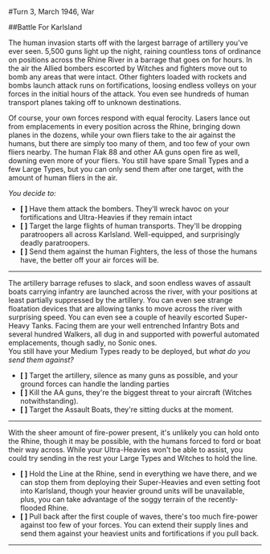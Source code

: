 #Turn 3, March 1946, War

##Battle For Karlsland

The human invasion starts off with the largest barrage of artillery you've ever seen. 5,500 guns light up the night, raining countless tons of ordinance on positions across the Rhine River in a barrage that goes on for hours. In the air the Allied bombers escorted by Witches and fighters move out to bomb any areas that were intact. Other fighters loaded with rockets and bombs launch attack runs on fortifications, loosing endless volleys on your forces in the initial hours of the attack. You even see hundreds of human transport planes taking off to unknown destinations.

Of course, your own forces respond with equal ferocity. Lasers lance out from emplacements in every position across the Rhine, bringing down planes in the dozens, while your own fliers take to the air against the humans, but there are simply too many of them, and too few of your own fliers nearby. The human Flak 88 and other AA guns open fire as well, downing even more of your fliers. You still have spare Small Types and a few Large Types, but you can only send them after one target, with the amount of human fliers in the air.

*You decide to:*

- **[ ]** Have them attack the bombers. They'll wreck havoc on your fortifications and Ultra-Heavies if they remain intact
- **[ ]** Target the large flights of human transports. They'll be dropping paratroopers all across Karlsland. Well-equipped, and surprisingly deadly paratroopers.
- **[ ]** Send them against the human Fighters, the less of those the humans have, the better off your air forces will be.

---
The artillery barrage refuses to slack, and soon endless waves of assault boats carrying infantry are launched across the river, with your positions at least partially suppressed by the artillery. You can even see strange floatation devices that are allowing tanks to move across the river with surprising speed. You can even see a couple of heavily escorted Super-Heavy Tanks. Facing them are your well entrenched Infantry Bots and several hundred Walkers, all dug in and supported with powerful automated emplacements, though sadly, no Sonic ones.  
You still have your Medium Types ready to be deployed, but *what do you send them against?*

- **[ ]** Target the artillery, silence as many guns as possible, and your ground forces can handle the landing parties
- **[ ]** Kill the AA guns, they're the biggest threat to your aircraft (Witches notwithstanding).
- **[ ]** Target the Assault Boats, they're sitting ducks at the moment.

---
With the sheer amount of fire-power present, it's unlikely you can hold onto the Rhine, though it may be possible, with the humans forced to ford or boat their way across. While your Ultra-Heavies won't be able to assist, you could try sending in the rest your Large Types and Witches to hold the line.

- **[ ]** Hold the Line at the Rhine, send in everything we have there, and we can stop them from deploying their Super-Heavies and even setting foot into Karlsland, though your heavier ground units will be unavailable, plus, you can take advantage of the soggy terrain of the recently-flooded Rhine.
- **[ ]** Pull back after the first couple of waves, there's too much fire-power against too few of your forces. You can extend their supply lines and send them against your heaviest units and fortifications if you pull back.

---
